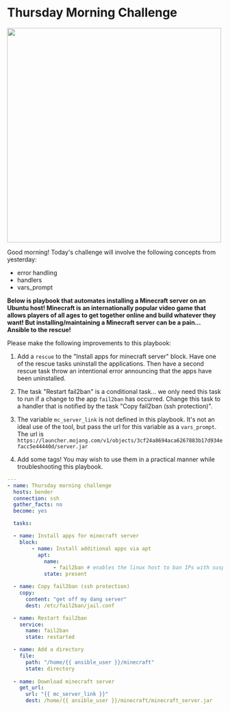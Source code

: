 # Thursday Morning Challenge

<img src="https://geekflare.com/wp-content/uploads/2021/10/minecraft-hosting-vultr.png" width="500"/>

Good morning! Today's challenge will involve the following concepts from yesterday:

- error handling
- handlers
- vars_prompt

**Below is playbook that automates installing a Minecraft server on an Ubuntu host! Minecraft is an internationally popular video game that allows players of all ages to get together online and build whatever they want! But installing/maintaining a Minecraft server can be a pain... Ansible to the rescue!**

Please make the following improvements to this playbook:

1. Add a `rescue` to the "Install apps for minecraft server" block. Have one of the rescue tasks uninstall the applications. Then have a second rescue task throw an intentional error announcing that the apps have been uninstalled.

0. The task "Restart fail2ban" is a conditional task... we only need this task to run if a change to the app `fail2ban` has occurred. Change this task to a handler that is notified by the task "Copy fail2ban (ssh protection)".

0. The variable `mc_server_link` is not defined in this playbook. It's not an ideal use of the tool, but pass the url for this variable as a `vars_prompt`. The url is `https://launcher.mojang.com/v1/objects/3cf24a8694aca6267883b17d934efacc5e44440d/server.jar`

0. Add some tags! You may wish to use them in a practical manner while troubleshooting this playbook. 

```yaml
---
- name: Thursday morning challenge
  hosts: bender
  connection: ssh
  gather_facts: no
  become: yes

  tasks:

  - name: Install apps for minecraft server
    block:
        - name: Install additional apps via apt
          apt:
            name:
               - fail2ban # enables the linux host to ban IPs with suspicious SSH activity
            state: present

  - name: Copy fail2ban (ssh protection)
    copy:
      content: "get off my dang server"
      dest: /etc/fail2ban/jail.conf

  - name: Restart fail2ban
    service:
      name: fail2ban
      state: restarted

  - name: Add a directory
    file:
      path: "/home/{{ ansible_user }}/minecraft"
      state: directory
      
  - name: Download minecraft server
    get_url:
      url: "{{ mc_server_link }}"
      dest: /home/{{ ansible_user }}/minecraft/minecraft_server.jar
```

<!--
### SOLUTION

```yaml
- name: Thursday morning challenge
  hosts: bender
  connection: ssh
  gather_facts: no
  become: yes

  vars_prompt:
  - name: mc_server_link
    prompt: "What is the URL to the latest minecraft server?"
    private: no
    default: https://launcher.mojang.com/v1/objects/3cf24a8694aca6267883b17d934efacc5e44440d/server.jar

  tasks:

  - name: Install apps for minecraft server
    block:
        - name: Install additional apps via apt
          apt:
            name:
                    - fail2ban
            state: present

    rescue:
        - name: uninstall apps due to failure
          apt:
            name:
                    - fail2ban
            state: absent

        - fail:
            msg: "Something went wrong when installing these packages!"

  - name: Copy fail2ban (ssh protection)
    copy:
      content: "get off my dang server"
      dest: /etc/fail2ban/jail.conf
    notify:
        - Restart fail2ban

  - name: Add a directory
    ansible.builtin.file:
      path: "/home/{{ ansible_user }}/minecraft"
      state: directory

  - name: Download minecraft server
    get_url:
      url: "{{ mc_server_link }}"
      dest: "/home/{{ ansible_user }}/minecraft/minecraft_server.jar"

  handlers:

  - name: Restart fail2ban
    service:
      name: fail2ban
      state: restarted
```
-->
